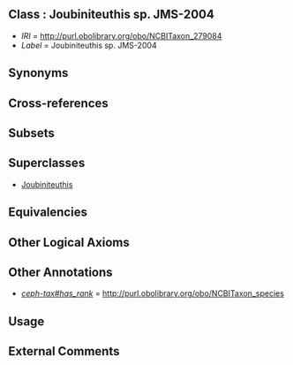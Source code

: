 
## Class : Joubiniteuthis sp. JMS-2004

 * *IRI* = http://purl.obolibrary.org/obo/NCBITaxon_279084
 * *Label* = Joubiniteuthis sp. JMS-2004

## Synonyms


## Cross-references


## Subsets


## Superclasses

 * [Joubiniteuthis](../../NCBITaxon/20/NCBITaxon_61720.md)

## Equivalencies


## Other Logical Axioms


## Other Annotations

 * *[ceph-tax#has_rank](../../ceph-tax#has/nk/ceph-tax#has_rank.md)* = http://purl.obolibrary.org/obo/NCBITaxon_species

## Usage


## External Comments

